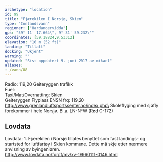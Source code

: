 ```yaml
---
archetype: "location"
id: 99
title: "Fjærekilen I Norsjø, Skien"
type: "Innlandsvann"
regioner: ["Hardangervidda"]
gps: "59° 11' 17.664\", 9° 31' 59.232\""
coordinates: [59.18824,9.53312]
elevation: "16 m (52 ft)"
landing: "Tillatt"
docking: "Ukjent"
warning: ""
updated: "Sist oppdatert 9. juni 2017 av mikael"
aliases:
- /vann/88
---
```


Radio:  119,20 Geiteryggen  trafikk\
Fuel:\
Taxi/Mat/Overnatting: Skien\
Geiteryggen Flyplass ENSN  frq: 119,20\
http://www.grenlandluftsportssenter.no/index.php\
Skoleflyging med sjøfly forekommer i hele Norsjø. Bl.a. LN-NFW (Rød C-172)

## Lovdata

Lovdata: 1. Fjærekilen i Norsjø tillates benyttet som fast landings- og startsted for luftfartøy i Skien kommune. Dette må skje etter nærmere anvisning av byingeniøren.\
http://www.lovdata.no/for/lf/mv/xv-19960111-0146.html
